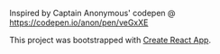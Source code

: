 Inspired by Captain Anonymous' codepen @ https://codepen.io/anon/pen/veGxXE

This project was bootstrapped with [Create React App](https://github.com/facebookincubator/create-react-app).

